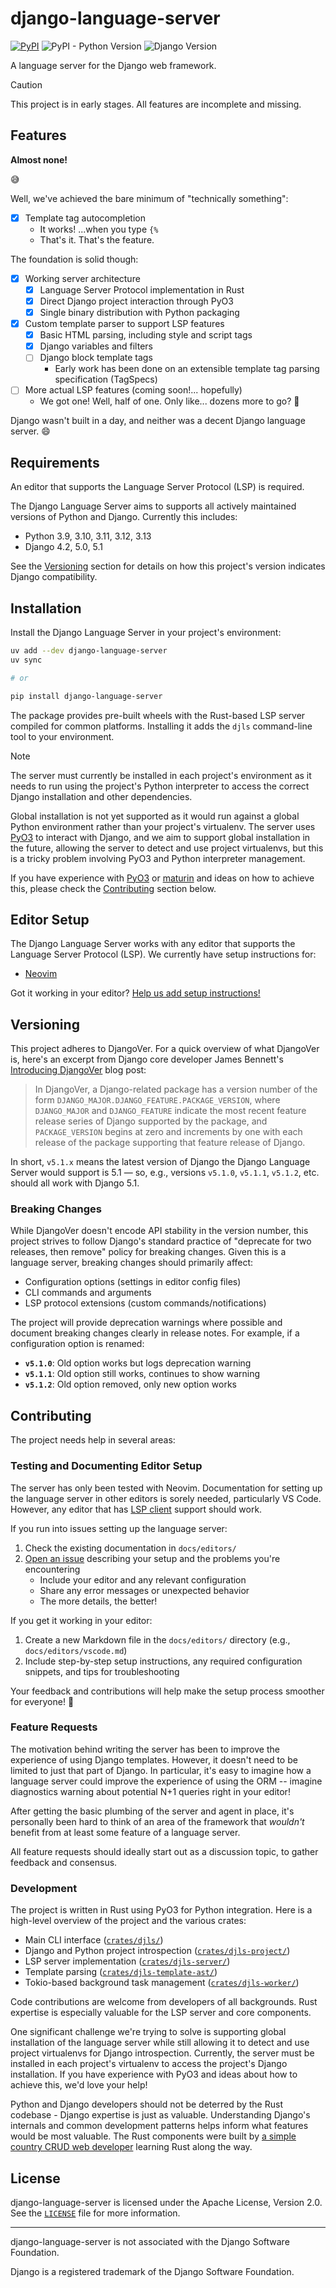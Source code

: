 # django-language-server

[![PyPI](https://img.shields.io/pypi/v/django-language-server)](https://pypi.org/project/django-language-server/)
![PyPI - Python Version](https://img.shields.io/pypi/pyversions/django-language-server)
![Django Version](https://img.shields.io/badge/django-4.2%20%7C%205.0%20%7C%205.1-%2344B78B?labelColor=%23092E20)
<!-- https://shields.io/badges -->
<!-- django-4.2 | 5.0 | 5.1-#44B78B -->
<!-- labelColor=%23092E20 -->

A language server for the Django web framework.

> [!CAUTION]
> This project is in early stages. All features are incomplete and missing.

## Features

**Almost none!**

😅

Well, we've achieved the bare minimum of "technically something":

- [x] Template tag autocompletion
    - It works! ...when you type `{%`
    - That's it. That's the feature.

The foundation is solid though:

- [x] Working server architecture
    - [x] Language Server Protocol implementation in Rust
    - [x] Direct Django project interaction through PyO3
    - [x] Single binary distribution with Python packaging
- [x] Custom template parser to support LSP features
    - [x] Basic HTML parsing, including style and script tags
    - [x] Django variables and filters
    - [ ] Django block template tags
        - Early work has been done on an extensible template tag parsing specification (TagSpecs)
- [ ] More actual LSP features (coming soon!... hopefully)
    - We got one! Well, half of one. Only like... dozens more to go? 🎉

Django wasn't built in a day, and neither was a decent Django language server. 😄

## Requirements

An editor that supports the Language Server Protocol (LSP) is required.

The Django Language Server aims to supports all actively maintained versions of Python and Django. Currently this includes:

- Python 3.9, 3.10, 3.11, 3.12, 3.13
- Django 4.2, 5.0, 5.1

See the [Versioning](#versioning) section for details on how this project's version indicates Django compatibility.

## Installation

Install the Django Language Server in your project's environment:

```bash
uv add --dev django-language-server
uv sync

# or

pip install django-language-server
```

The package provides pre-built wheels with the Rust-based LSP server compiled for common platforms. Installing it adds the `djls` command-line tool to your environment.

> [!NOTE]
> The server must currently be installed in each project's environment as it needs to run using the project's Python interpreter to access the correct Django installation and other dependencies.
>
> Global installation is not yet supported as it would run against a global Python environment rather than your project's virtualenv. The server uses [PyO3](https://pyo3.rs) to interact with Django, and we aim to support global installation in the future, allowing the server to detect and use project virtualenvs, but this is a tricky problem involving PyO3 and Python interpreter management.
>
> If you have experience with [PyO3](https://pyo3.rs) or [maturin](https://maturin.rs) and ideas on how to achieve this, please check the [Contributing](#contributing) section below.

## Editor Setup

The Django Language Server works with any editor that supports the Language Server Protocol (LSP). We currently have setup instructions for:

- [Neovim](docs/editors/neovim.md)

Got it working in your editor? [Help us add setup instructions!](#testing-and-documenting-editor-setup)

## Versioning

This project adheres to DjangoVer. For a quick overview of what DjangoVer is, here's an excerpt from Django core developer James Bennett's [Introducing DjangoVer](https://www.b-list.org/weblog/2024/nov/18/djangover/) blog post:

> In DjangoVer, a Django-related package has a version number of the form `DJANGO_MAJOR.DJANGO_FEATURE.PACKAGE_VERSION`, where `DJANGO_MAJOR` and `DJANGO_FEATURE` indicate the most recent feature release series of Django supported by the package, and `PACKAGE_VERSION` begins at zero and increments by one with each release of the package supporting that feature release of Django.

In short, `v5.1.x` means the latest version of Django the Django Language Server would support is 5.1 — so, e.g., versions `v5.1.0`, `v5.1.1`, `v5.1.2`, etc. should all work with Django 5.1.

### Breaking Changes

While DjangoVer doesn't encode API stability in the version number, this project strives to follow Django's standard practice of "deprecate for two releases, then remove" policy for breaking changes. Given this is a language server, breaking changes should primarily affect:

- Configuration options (settings in editor config files)
- CLI commands and arguments
- LSP protocol extensions (custom commands/notifications)

The project will provide deprecation warnings where possible and document breaking changes clearly in release notes. For example, if a configuration option is renamed:

- **`v5.1.0`**: Old option works but logs deprecation warning
- **`v5.1.1`**: Old option still works, continues to show warning
- **`v5.1.2`**: Old option removed, only new option works

## Contributing

The project needs help in several areas:

### Testing and Documenting Editor Setup

The server has only been tested with Neovim. Documentation for setting up the language server in other editors is sorely needed, particularly VS Code. However, any editor that has [LSP client](https://langserver.org/#:~:text=for%20more%20information.-,LSP%20clients,opensesame%2Dextension%2Dlanguage_server,-Community%20Discussion%20Forums) support should work.

If you run into issues setting up the language server:

1. Check the existing documentation in `docs/editors/`
2. [Open an issue](../../issues/new) describing your setup and the problems you're encountering
   - Include your editor and any relevant configuration
   - Share any error messages or unexpected behavior
   - The more details, the better!

If you get it working in your editor:

1. Create a new Markdown file in the `docs/editors/` directory (e.g., `docs/editors/vscode.md`)
2. Include step-by-step setup instructions, any required configuration snippets, and tips for troubleshooting

Your feedback and contributions will help make the setup process smoother for everyone! 🙌

### Feature Requests

The motivation behind writing the server has been to improve the experience of using Django templates. However, it doesn't need to be limited to just that part of Django. In particular, it's easy to imagine how a language server could improve the experience of using the ORM -- imagine diagnostics warning about potential N+1 queries right in your editor!

After getting the basic plumbing of the server and agent in place, it's personally been hard to think of an area of the framework that *wouldn't* benefit from at least some feature of a language server.

All feature requests should ideally start out as a discussion topic, to gather feedback and consensus.

### Development

The project is written in Rust using PyO3 for Python integration. Here is a high-level overview of the project and the various crates:

- Main CLI interface ([`crates/djls/`](./crates/djls/))
- Django and Python project introspection ([`crates/djls-project/`](./crates/djls-project/))
- LSP server implementation ([`crates/djls-server/`](./crates/djls-server/))
- Template parsing ([`crates/djls-template-ast/`](./crates/djls-template-ast/))
- Tokio-based background task management ([`crates/djls-worker/`](./crates/djls-worker/))

Code contributions are welcome from developers of all backgrounds. Rust expertise is especially valuable for the LSP server and core components.

One significant challenge we're trying to solve is supporting global installation of the language server while still allowing it to detect and use project virtualenvs for Django introspection. Currently, the server must be installed in each project's virtualenv to access the project's Django installation. If you have experience with PyO3 and ideas about how to achieve this, we'd love your help!

Python and Django developers should not be deterred by the Rust codebase - Django expertise is just as valuable. Understanding Django's internals and common development patterns helps inform what features would be most valuable. The Rust components were built by [a simple country CRUD web developer](https://youtu.be/7ij_1SQqbVo?si=hwwPyBjmaOGnvPPI&t=53) learning Rust along the way.

## License

django-language-server is licensed under the Apache License, Version 2.0. See the [`LICENSE`](LICENSE) file for more information.

---

django-language-server is not associated with the Django Software Foundation.

Django is a registered trademark of the Django Software Foundation.
